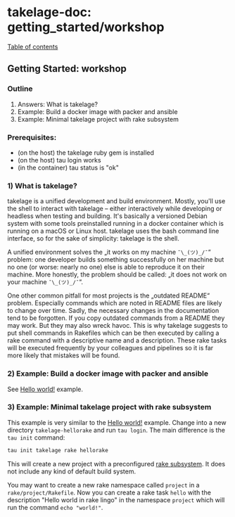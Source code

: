 # takelage-doc: getting_started/workshop

[Table of contents](../../README.md)

## Getting Started: workshop

### Outline
1) Answers: What is takelage?
2) Example: Build a docker image with packer and ansible
3) Example: Minimal takelage project with rake subsystem

### Prerequisites:
- (on the host) the takelage ruby gem is installed
- (on the host) tau login works
- (in the container) tau status is "ok"

### 1) What is takelage?

takelage is a unified development and build environment. Mostly, you'll use the shell to interact with takelage – either interactively while developing or headless when testing and building. It's basically a versioned Debian system with some tools preinstalled running in a docker container which is running on a macOS or Linux host. takelage uses the bash command line interface, so for the sake of simplicity: takelage is the shell.

A unified environment solves the „it works on my machine `¯\_(ツ)_/¯`“ problem: one developer builds something successfully on her machine but no one (or worse: nearly no one) else is able to reproduce it on their machine. More honestly, the problem should be called: „it does not work on your machine `¯\_(ツ)_/¯`“.

One other common pitfall for most projects is the „outdated README“ problem. Especially commands which are noted in README files are likely to change over time. Sadly, the necessary changes in the documentation tend to be forgotten. If you copy outdated commands from a README they may work. But they may also wreck havoc. This is why takelage suggests to put shell commands in Rakefiles which can be then executed by calling a rake command with a descriptive name and a description. These rake tasks will be executed frequently by your colleagues and pipelines so it is far more likely that mistakes will be found.

### 2) Example: Build a docker image with packer and ansible

See [Hello world!](helloworld.md) example.

### 3) Example: Minimal takelage project with rake subsystem

This example is very similar to the [Hello world!](helloworld.md) example. Change into a new directory `takelage-hellorake` and run `tau login`. The main difference is the `tau init` command: 

```bash
tau init takelage rake hellorake
```

This will create a new project with a preconfigured [rake subsystem](../tools/rake.md).
It does not include any kind of default build system.

You may want to create a new rake namespace called `project` in a `rake/project/Rakefile`.
Now you can create a rake task `hello` with the description "Hello world in rake lingo" in the namespace `project` which will run the command `echo "world!"`.




